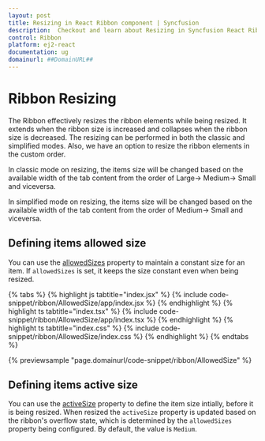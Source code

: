 ```yaml
---
layout: post
title: Resizing in React Ribbon component | Syncfusion
description:  Checkout and learn about Resizing in Syncfusion React Ribbon component of Syncfusion Essential JS 2 and more.
control: Ribbon
platform: ej2-react
documentation: ug
domainurl: ##DomainURL##
---
```


# Ribbon Resizing

The Ribbon effectively resizes the ribbon elements while being resized. It extends when the ribbon size is increased and collapses when the ribbon size is decreased. The resizing can be performed in both the classic and simplified modes. Also, we have an option to resize the ribbon elements in the custom order.

In classic mode on resizing, the items size will be changed based on the available width of the tab content from the order of Large-> Medium-> Small and viceversa.

In simplified mode on resizing, the items size will be changed based on the available width of the tab content from the order of Medium-> Small and viceversa.

## Defining items allowed size

You can use the [allowedSizes](https://ej2.syncfusion.com/react/documentation/api/ribbon/ribbonItem/#allowedsizes) property to maintain a constant size for an item. If `allowedSizes` is set, it keeps the size constant even when being resized.

{% tabs %}
{% highlight js tabtitle="index.jsx" %}
{% include code-snippet/ribbon/AllowedSize/app/index.jsx %}
{% endhighlight %}
{% highlight ts tabtitle="index.tsx" %}
{% include code-snippet/ribbon/AllowedSize/app/index.tsx %}
{% endhighlight %}
{% highlight ts tabtitle="index.css" %}
{% include code-snippet/ribbon/AllowedSize/index.css %}
{% endhighlight %}
{% endtabs %}

{% previewsample "page.domainurl/code-snippet/ribbon/AllowedSize" %}


## Defining items active size

You can use the [activeSize](https://ej2.syncfusion.com/react/documentation/api/ribbon/ribbonItem/#activesize) property to define the item size intially, before it is being resized. When resized the `activeSize` property is updated based on the ribbon's overflow state, which is determined by the `allowedSizes` property being configured. By default, the value is `Medium`.